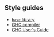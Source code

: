 ## Style guides

- [`base` library](commentary/Documentation-Style-Guide/base)
- [GHC compiler](commentary/Documentation-Style-Guide/GHC)
- [GHC User's Guide](commentary/Documentation-Style-Guide/GHC-Users-Guide)